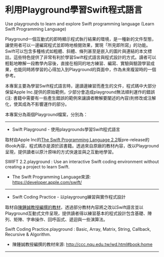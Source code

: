 # 利用Playground學習Swift程式語言
Use playgrounds to learn and explore Swift programming language
(Learn Swift Programming Language)

Playground一個互動式的即時顯示程式執行結果的環境，是一種新的文件型態，讓使用者可以一邊編寫程式並即時地檢閱效果，實現「所見即所寫」的功能。Swift可以包含多種格式如粗體、斜體、條列甚至是嵌入的圖片與連結的本文標註。這些特色提供了非常有利於學習Swift程式語言與程式設計的方式。讀者可以輕鬆地瞭解一段教學內容後，直接在相同的地方練習、編寫、實驗與驗證學習成果，也能同時將學習的心得加入到Playground的頁面中，作為未來複習時的一個參考。

本專案主要為學習Swift程式語言時，邊讀邊練習而產生的文件，程式碼中大部分保留Apple Inc.提供的原始範例，少部分會造成playground無法順利運作的錯誤(注: 書籍中需要有一些產生錯誤的範例來讓讀者瞭解要闡述的內容)則修改或注解化，使其成為不影響運作的部分。

本專案分為兩個Playground檔案，分別為：

****

- Swift Playground - 使用playgrounds學習Swift程式語言

取材自Apple Inc的[The Swift Programming Language 2.2](https://developer.apple.com/swift/)版pre-release的iBook內容，程式碼亦是源於該書籍。透過來自原廠的教材內容，改以Playground呈現，提供讀者以原汁原味的方式快速並與之互動地學習。

SWIFT 2.2.playground : Use an interactive Swift coding environment without creating a project to learn Swift.

* The Swift Programming Language來源: https://developer.apple.com/swift/


****


- Swift Coding Practice - 以playgroung練習與實作程式設計

取材自[陳鍾誠教授編撰的教材](http://ccc.nqu.edu.tw/wd.html#book:home)，透過部分教材內容將之改以Swift語言並以Playground互動式文件呈現，提供讀者得以練習基本的程式設計包含基礎、陣列、矩陣、字串操作、回呼函式、遞迴與一些演算法。

Swift Coding Practice.playground : Basic, Array, Matrix, String, Callback, Recursive & Algorithm.

* 陳鍾誠教授編撰的教材來源: http://ccc.nqu.edu.tw/wd.html#book:home

****
